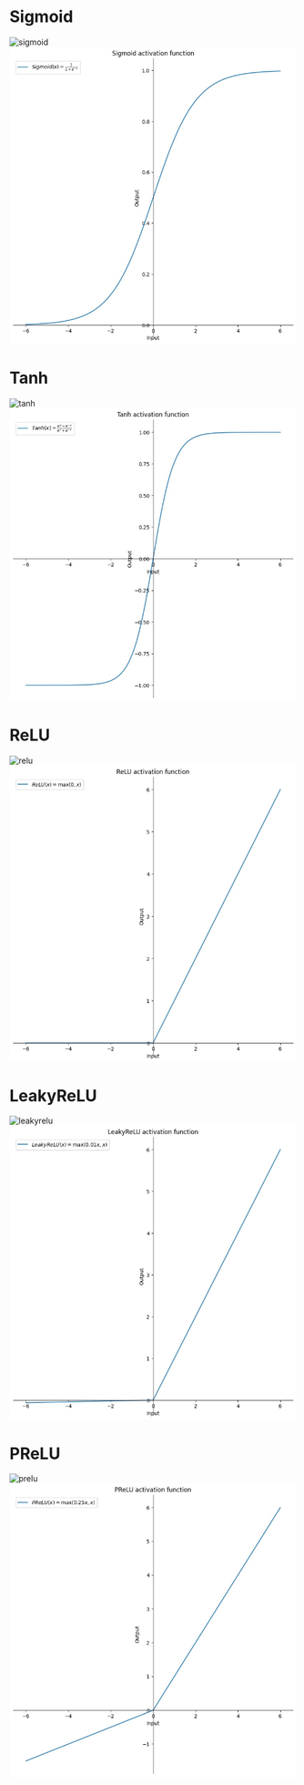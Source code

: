 # Sigmoid
![sigmoid](https://latex.codecogs.com/svg.image?{Sigmoid}(x)=&space;\frac{1}{1&plus;e^{-x}}&space;)
![](img/sigmoid.jpg)
# Tanh
![tanh](https://latex.codecogs.com/svg.image?{Tanh}(x)&space;=&space;\frac{e^{x}&space;-&space;e^{-x}}&space;{e^{x}&space;&plus;&space;e^{-x}})
![](img/tanh.jpg)
# ReLU
![relu](https://latex.codecogs.com/svg.image?{ReLU}(x)&space;=&space;\max(0,&space;x))
![](img/relu.jpg)
# LeakyReLU
![leakyrelu](https://latex.codecogs.com/svg.image?{LeakyReLU}(x)&space;=&space;\max(0.01x,&space;x))
![](img/leakyrelu.jpg)
# PReLU
![prelu](https://latex.codecogs.com/svg.image?{PReLU}(x)&space;=&space;&space;\max(0.25x,&space;x))
![](img/prelu.jpg)
